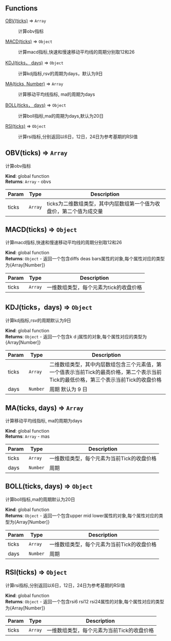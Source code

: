 ## Functions

<dl>
<dt><a href="#OBV">OBV(ticks)</a> ⇒ <code>Array</code></dt>
<dd><p>计算obv指标</p>
</dd>
<dt><a href="#MACD">MACD(ticks)</a> ⇒ <code>Object</code></dt>
<dd><p>计算macd指标,快速和慢速移动平均线的周期分别取12和26</p>
</dd>
<dt><a href="#KDJ">KDJ(ticks， days)</a> ⇒ <code>Object</code></dt>
<dd><p>计算kdj指标,rsv的周期为days，默认为9日</p>
</dd>
<dt><a href="#MA">MA(ticks, Number)</a> ⇒ <code>Array</code></dt>
<dd><p>计算移动平均线指标, ma的周期为days</p>
</dd>
<dt><a href="#BOLL">BOLL(ticks， days)</a> ⇒ <code>Object</code></dt>
<dd><p>计算boll指标,ma的周期为days,默认为20日</p>
</dd>
<dt><a href="#RSI">RSI(ticks)</a> ⇒ <code>Object</code></dt>
<dd><p>计算rsi指标,分别返回以6日，12日，24日为参考基期的RSI值</p>
</dd>
</dl>

<a name="OBV"></a>

## OBV(ticks) ⇒ <code>Array</code>
计算obv指标

**Kind**: global function  
**Returns**: <code>Array</code> - obvs  

| Param | Type | Description |
| --- | --- | --- |
| ticks | <code>Array</code> | ticks为二维数组类型，其中内层数组第一个值为收盘价，第二个值为成交量 |

<a name="MACD"></a>

## MACD(ticks) ⇒ <code>Object</code>
计算macd指标,快速和慢速移动平均线的周期分别取12和26

**Kind**: global function  
**Returns**: <code>Object</code> - 返回一个包含diffs deas bars属性的对象,每个属性对应的类型为{Array[Number]}  

| Param | Type | Description |
| --- | --- | --- |
| ticks | <code>Array</code> | 一维数组类型，每个元素为tick的收盘价格 |

<a name="KDJ"></a>

## KDJ(ticks，days) ⇒ <code>Object</code>
计算kdj指标,rsv的周期默认为9日

**Kind**: global function  
**Returns**: <code>Object</code> - 返回一个包含k d j属性的对象,每个属性对应的类型为{Array[Number]}  

| Param | Type | Description |
| --- | --- | --- |
| ticks | <code>Array</code> | 二维数组类型，其中内层数组包含三个元素值，第一个值表示当前Tick的最高价格，第二个表示当前Tick的最低价格，第三个表示当前Tick的收盘价格 |
| days | <code>Number</code> | 周期 默认为 9 日
<a name="MA"></a>

## MA(ticks, days) ⇒ <code>Array</code>
计算移动平均线指标, ma的周期为days

**Kind**: global function  
**Returns**: <code>Array</code> - mas  

| Param | Type | Description |
| --- | --- | --- |
| ticks | <code>Array</code> | 一维数组类型，每个元素为当前Tick的收盘价格 |
| days | <code>Number</code> | 周期 |

<a name="BOLL"></a>

## BOLL(ticks, days) ⇒ <code>Object</code>
计算boll指标,ma的周期默认为20日

**Kind**: global function  
**Returns**: <code>Object</code> - 返回一个包含upper mid lower属性的对象,每个属性对应的类型为{Array[Number]}  

| Param | Type | Description |
| --- | --- | --- |
| ticks | <code>Array</code> | 一维数组类型，每个元素为当前Tick的收盘价格 |
| days | <code>Number</code> | 周期 |

<a name="RSI"></a>

## RSI(ticks) ⇒ <code>Object</code>
计算rsi指标,分别返回以6日，12日，24日为参考基期的RSI值

**Kind**: global function  
**Returns**: <code>Object</code> - 返回一个包含rsi6 rsi12 rsi24属性的对象,每个属性对应的类型为{Array[Number]}  

| Param | Type | Description |
| --- | --- | --- |
| ticks | <code>Array</code> | 一维数组类型，每个元素为当前Tick的收盘价格 |

